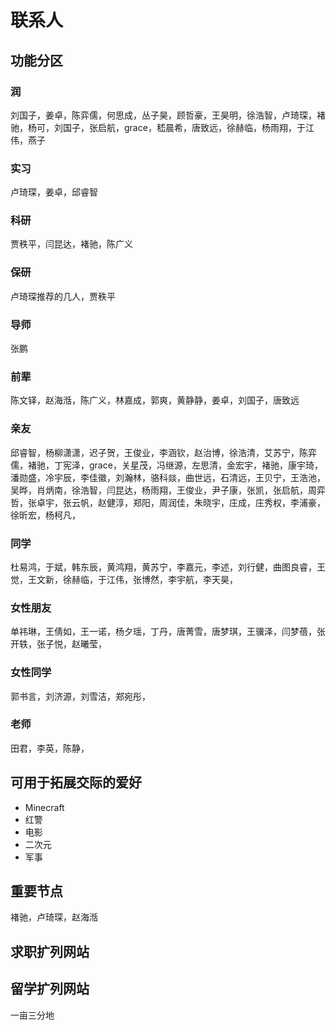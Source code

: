 # 联系人

## 功能分区

### 润

刘国子，姜卓，陈弈儒，何思成，丛子昊，顾哲豪，王昊明，徐浩智，卢琦琛，褚驰，杨可，刘国子，张启航，grace，嵇晨希，唐致远，徐赫临，杨雨翔，于江伟，燕子

### 实习

卢琦琛，姜卓，邱睿智

### 科研

贾秩平，闫昆达，褚驰，陈广义

### 保研

卢琦琛推荐的几人，贾秩平

### 导师

张鹏

### 前辈

陈文铎，赵海湉，陈广义，林嘉成，郭爽，黄静静，姜卓，刘国子，唐致远

### 亲友

邱睿智，杨柳潇潇，迟子贺，王俊业，李涵钦，赵治博，徐浩清，艾苏宁，陈弈儒，褚驰，丁宪泽，grace，关星茂，冯继源，左思清，金宏宇，褚驰，康宇琦，潘勋盛，冷宇辰，李佳徽，刘瀚林，骆科燚，曲世远，石清远，王贝宁，王浩池，吴晔，肖炳南，徐浩智，闫昆达，杨雨翔，王俊业，尹子康，张凯，张启航，周弈哲，张卓宇，张云帆，赵健淳，郑阳，周润佳，朱晓宇，庄成，庄秀权，李浦豪，徐昕宏，杨柯凡，

### 同学

杜易鸿，于斌，韩东辰，黄鸿翔，黄苏宁，李嘉元，李述，刘行健，曲图良睿，王觉，王文新，徐赫临，于江伟，张博然，李宇航，李天昊，

### 女性朋友

单祎琳，王倩如，王一诺，杨夕瑶，丁丹，唐菁雪，唐梦琪，王骥泽，闫梦蓓，张开轶，张子悦，赵曦莹，

### 女性同学

郭书言，刘济源，刘雪洁，郑宛彤，

### 老师

田君，李英，陈静，

## 可用于拓展交际的爱好

* Minecraft
* 红警
* 电影
* 二次元
* 军事

## 重要节点

褚驰，卢琦琛，赵海湉

## 求职扩列网站



## 留学扩列网站

一亩三分地



